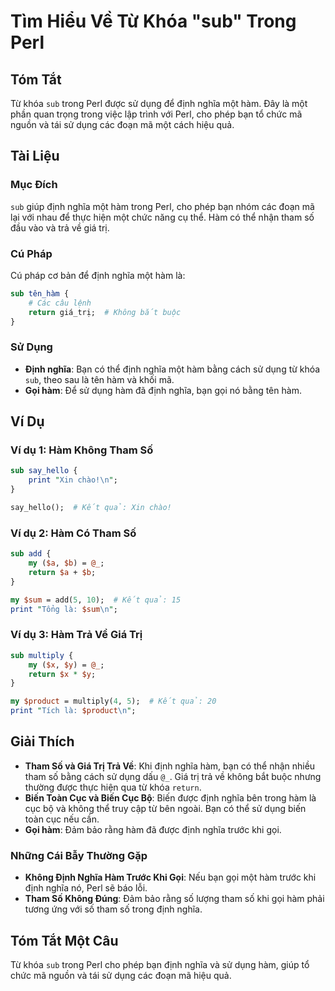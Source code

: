 <!--
Meta Description: # Tìm Hiểu Về Từ Khóa "sub" Trong Perl ## Tóm Tắt Từ khóa `sub` trong Perl được sử dụng để định nghĩa một hàm. Đây là một phần quan trọng trong việc l...
Meta Keywords: hàm, định, nghĩa, perl, sub
-->

# Tìm Hiểu Về Từ Khóa "sub" Trong Perl

## Tóm Tắt
Từ khóa `sub` trong Perl được sử dụng để định nghĩa một hàm. Đây là một phần quan trọng trong việc lập trình với Perl, cho phép bạn tổ chức mã nguồn và tái sử dụng các đoạn mã một cách hiệu quả.

## Tài Liệu
### Mục Đích
`sub` giúp định nghĩa một hàm trong Perl, cho phép bạn nhóm các đoạn mã lại với nhau để thực hiện một chức năng cụ thể. Hàm có thể nhận tham số đầu vào và trả về giá trị.

### Cú Pháp
Cú pháp cơ bản để định nghĩa một hàm là:

```perl
sub tên_hàm {
    # Các câu lệnh
    return giá_trị;  # Không bắt buộc
}
```

### Sử Dụng
- **Định nghĩa**: Bạn có thể định nghĩa một hàm bằng cách sử dụng từ khóa `sub`, theo sau là tên hàm và khối mã.
- **Gọi hàm**: Để sử dụng hàm đã định nghĩa, bạn gọi nó bằng tên hàm.

## Ví Dụ
### Ví dụ 1: Hàm Không Tham Số
```perl
sub say_hello {
    print "Xin chào!\n";
}

say_hello();  # Kết quả: Xin chào!
```

### Ví dụ 2: Hàm Có Tham Số
```perl
sub add {
    my ($a, $b) = @_;
    return $a + $b;
}

my $sum = add(5, 10);  # Kết quả: 15
print "Tổng là: $sum\n";
```

### Ví dụ 3: Hàm Trả Về Giá Trị
```perl
sub multiply {
    my ($x, $y) = @_;
    return $x * $y;
}

my $product = multiply(4, 5);  # Kết quả: 20
print "Tích là: $product\n";
```

## Giải Thích
- **Tham Số và Giá Trị Trả Về**: Khi định nghĩa hàm, bạn có thể nhận nhiều tham số bằng cách sử dụng dấu `@_`. Giá trị trả về không bắt buộc nhưng thường được thực hiện qua từ khóa `return`.
- **Biến Toàn Cục và Biến Cục Bộ**: Biến được định nghĩa bên trong hàm là cục bộ và không thể truy cập từ bên ngoài. Bạn có thể sử dụng biến toàn cục nếu cần.
- **Gọi hàm**: Đảm bảo rằng hàm đã được định nghĩa trước khi gọi.

### Những Cái Bẫy Thường Gặp
- **Không Định Nghĩa Hàm Trước Khi Gọi**: Nếu bạn gọi một hàm trước khi định nghĩa nó, Perl sẽ báo lỗi.
- **Tham Số Không Đúng**: Đảm bảo rằng số lượng tham số khi gọi hàm phải tương ứng với số tham số trong định nghĩa.

## Tóm Tắt Một Câu
Từ khóa `sub` trong Perl cho phép bạn định nghĩa và sử dụng hàm, giúp tổ chức mã nguồn và tái sử dụng các đoạn mã hiệu quả.